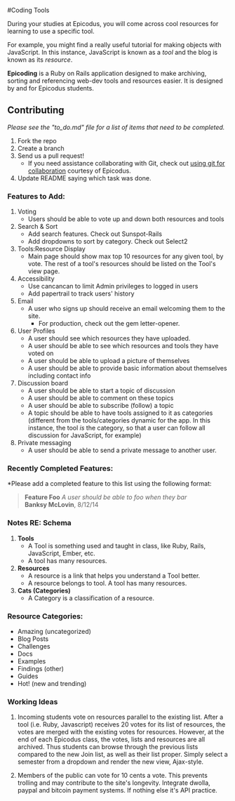 #Coding Tools

During your studies at Epicodus, you will come across cool resources for learning to use a specific tool. 

For example, you might find a really useful tutorial for making objects with JavaScript. In this instance, JavaScript is known as a *tool* and the blog is known as its *resource*. 

**Epicoding** is a Ruby on Rails application designed to make archiving, sorting and referencing web-dev tools and resources easier. It is designed by and for Epicodus students.

## Contributing

*Please see the "to_do.md" file for a list of items that need to be completed.*

1. Fork the repo
2. Create a branch
3. Send us a pull request!
    * If you need assistance collaborating with Git, check out [using git for collaboration](http://www.learnhowtoprogram.com/lessons/using-git-for-collaboration) courtesy of Epicodus.
4. Update README saying which task was done.

### Features to Add:

1. Voting
	* Users should be able to vote up and down both resources and tools
2. Search & Sort
	* Add search features. Check out Sunspot-Rails
	* Add dropdowns to sort by category. Check out Select2
3. Tools:Resource Display
	* Main page should show max top 10 resources for any given tool, by vote. The rest of a tool's resources should be listed on the Tool's view page.
4. Accessibility
	* Use cancancan to limit Admin privileges to logged in users
	* Add papertrail to track users' history
5. Email
	* A user who signs up should receive an email welcoming them to the site.
		* For production, check out the gem letter-opener.
6. User Profiles
	* A user should see which resources they have uploaded.
	* A user should be able to see which resources and tools they have voted on
	* A user should be able to upload a picture of themselves
	* A user should be able to provide basic information about themselves including contact info
7. Discussion board
	* A user should be able to start a topic of discussion 
	* A user should be able to comment on these topics
	* A user should be able to subscribe (follow) a topic
	* A topic should be able to have tools assigned to it as categories (different from the tools/categories dynamic for the app. In this instance, the tool *is* the category, so that a user can follow all discussion for JavaScript, for example)
8. Private messaging
	* A user should be able to send a private message to another user. 

### Recently Completed Features:
*Please add a completed feature to this list using the following format:
> **Feature Foo**
> *A user should be able to foo when they bar*  
> **Banksy McLovin**, 8/12/14


### Notes RE: Schema

1. **Tools**
    * A Tool is something used and taught in class, like Ruby, Rails, JavaScript, Ember, etc.
    * A tool has many resources.
2. **Resources**
    * A resource is a link that helps you understand a Tool better.
    * A resource belongs to tool. A tool has many resources.
3. **Cats (Categories)**
    * A Category is a classification of a resource.

### Resource Categories:

* Amazing (uncategorized)
* Blog Posts
* Challenges
* Docs
* Examples
* Findings (other)
* Guides
* Hot! (new and trending)

### Working Ideas

1. Incoming students vote on resources parallel to the existing list. After a tool (i.e. Ruby, Javascript) receives 20 votes for its list of resources, the votes are merged with the existing votes for resources. However, at the end of each Epicodus class, the votes, lists and resources are all archived. Thus students can browse through the previous lists compared to the new Join list, as well as their list proper. Simply select a semester from a dropdown and render the new view, Ajax-style.

2. Members of the public can vote for 10 cents a vote. This prevents trolling and may contribute to the site's longevity. Integrate dwolla, paypal and bitcoin payment systems. If nothing else it's API practice.


